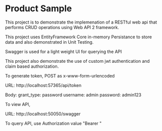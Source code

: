 # Product Sample

This project is to demonstrate the implemenation of a RESTful web api that performs CRUD operations using Web API 2 framework. 

This project uses EntityFramework Core in-memory Persistance to store data and also demonstrated in Unit Testing. 

Swagger is used for a light weight UI for querying the API

This project also demonstrate the use of custom jwt authentication and claim based authorization.

To generate token, POST as x-www-form-urlencoded

URL: http://localhost:57365/api/token

Body: 
grant_type: password
username: admin
password: admin123 

To view API, 

URL: http://localhost:50050/swagger

To query API, use Authorization value "Bearer <jwt token>"
  
  
